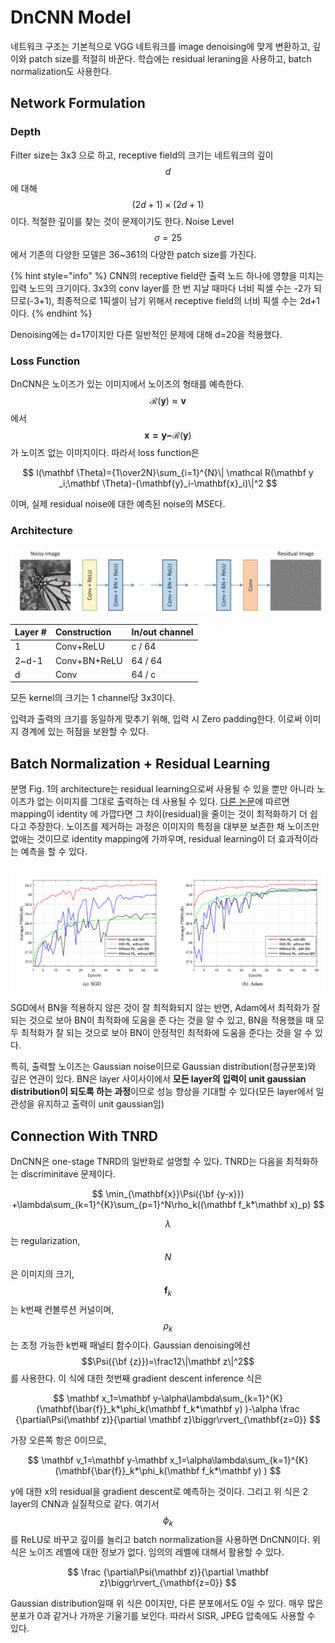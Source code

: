 # DnCNN Model

네트워크 구조는 기본적으로 VGG 네트워크를 image denoising에 맞게 변환하고, 깊이와 patch size를 적절히 바꾼다.  학습에는 residual leraning을 사용하고, batch normalization도 사용한다. 

## Network Formulation

### Depth

Filter size는 3x3 으로 하고, receptive field의 크기는 네트워크의 깊이 $$d$$에 대해 $$(2d+1)\times(2d+1)$$이다. 적절한 깊이를 찾는 것이 문제이기도 한다. Noise Level $$\sigma=25$$에서 기존의 다양한 모델은 36~361의 다양한 patch size를 가진다. 

{% hint style="info" %}
CNN의 receptive field란 출력 노드 하나에 영향을 미치는 입력 노드의 크기이다. 3x3의 conv layer를 한 번 지날 때마다 너비 픽셀 수는 -2가 되므로\(-3+1\), 최종적으로 1픽셀이 남기 위해서 receptive field의 너비 픽셀 수는 2d+1이다. 
{% endhint %}

Denoising에는 d=17이지만 다른 일반적인 문제에 대해 d=20을 적용했다.

### Loss Function

DnCNN은 노이즈가 있는 이미지에서 노이즈의 형태를 예측한다. $$\mathcal{R}(\mathbf{y})\approx \mathbf{v}$$ 에서 $$\mathbf{x=y-}\mathcal{R}(\mathbf y)$$ 가 노이즈 없는 이미지이다. 따라서 loss function은 

$$
l(\mathbf \Theta)={1\over2N}\sum_{i=1}^{N}\| \mathcal R(\mathbf y _i;\mathbf \Theta)-(\mathbf{y}_i-\mathbf{x}_i)\|^2
$$

이며, 실제 residual noise에 대한 예측된 noise의 MSE다. 

### Architecture

![Fig. 1. The architecture of the proposed DnCNN network.](../.gitbook/assets/image%20%281%29%20%281%29%20%281%29.png)

| Layer \# | Construction | In/out channel |
| :--- | :--- | :--- |
| 1 | Conv+ReLU | c / 64 |
| 2~d-1   | Conv+BN+ReLU | 64 / 64 |
| d | Conv | 64 / c |

모든 kernel의 크기는 1 channel당 3x3이다. 

입력과 출력의 크기를 동일하게 맞추기 위해, 입력 시 Zero padding한다. 이로써 이미지 경계에 있는 허점을 보완할 수 있다.

## Batch Normalization + Residual Learning

분명 Fig. 1의 architecture는 residual learning으로써 사용될 수 있을 뿐만 아니라 노이즈가 없는 이미지를 그대로 출력하는 데 사용될 수 있다. [다른 논문](https://arxiv.org/abs/1512.03385)에 따르면 mapping이 identity 에 가깝다면 그 차이\(residual\)을 줄이는 것이 최적화하기 더 쉽다고 주장한다. 노이즈를 제거하는 과정은 이미지의 특정을 대부분 보존한 채 노이즈만 없애는 것이므로  identity mapping에 가까우며, residual learning이 더 효과적이라는 예측을 할 수 있다. 

![Fig. 2. The Gaussian denoisi&#x3139;ng results of four specific models under two gradient-based optimization algorithms](../.gitbook/assets/image%20%282%29.png)

SGD에서 BN을 적용하지 않은 것이 잘 최적화되지 않는 반면, Adam에서 최적화가 잘 되는 것으로 보아 BN이 최적화에 도움을 준 다는 것을 알 수 있고, BN을 적용했을 때 모두 최적화가 잘 되는 것으로 보아 BN이 안정적인 최적화에 도움을 준다는 것을 알 수 있다.

특히, 출력할 노이즈는 Gaussian noise이므로 Gaussian distribution\(정규분포\)와 깊은 연관이 있다. BN은 layer 사이사이에서 **모든 layer의 입력이 unit gaussian distribution이 되도록 하는 과정**이므로 성능 향상을 기대할 수 있다\(모든 layer에서 일관성을 유지하고 출력이 unit gaussian임\)

## Connection With TNRD

DnCNN은 one-stage TNRD의 일반화로 설명할 수 있다. TNRD는 다음을 최적화하는 discriminitave 문제이다.

$$
\min_{\mathbf{x}}\Psi({\bf {y-x}}) +\lambda\sum_{k=1}^{K}\sum_{p=1}^N\rho_k((\mathbf f_k*\mathbf x)_p)
$$

$$\lambda$$는 regularization, $$N$$은 이미지의 크기, $$\mathbf f_k$$는 k번째 컨볼루션 커널이며, $$\rho_k$$는 조정 가능한 k번째 패널티 함수이다. Gaussian denoising에선 $$\Psi({\bf {z}})=\frac12\|\mathbf z\|^2$$를 사용한다. 이 식에 대한 첫번째 gradient descent inference 식은

$$
\mathbf x_1=\mathbf y-\alpha\lambda\sum_{k=1}^{K}(\mathbf{\bar{f}}_k*\phi_k(\mathbf f_k*\mathbf y) )-\alpha \frac {\partial\Psi(\mathbf z)}{\partial \mathbf z}\biggr\rvert_{\mathbf{z=0}}
$$

가장 오른쪽 항은 0이므로, 

$$
\mathbf v_1=\mathbf y-\mathbf x_1=\alpha\lambda\sum_{k=1}^{K}(\mathbf{\bar{f}}_k*\phi_k(\mathbf f_k*\mathbf y) )
$$

y에 대한 x의 residual을 gradient descent로 예측하는 것이다. 그리고 위 식은 2 layer의 CNN과 실질적으로 같다. 여기서 $$\phi_k$$를 ReLU로 바꾸고 깊이를 늘리고 batch normalization을 사용하면 DnCNN이다. 위 식은 노이즈 레벨에 대한 정보가 없다. 임의의 레벨에 대해서 활용할 수 있다. 

$$
\frac {\partial\Psi(\mathbf z)}{\partial \mathbf z}\biggr\rvert_{\mathbf{z=0}}
$$

Gaussian distribution일때 위 식은 0이지만, 다른 분포에서도 0일 수 있다. 매우 많은 분포가 0과 같거나 가까운 기울기를 보인다. 따라서 SISR, JPEG 압축에도 사용할 수 있다.

